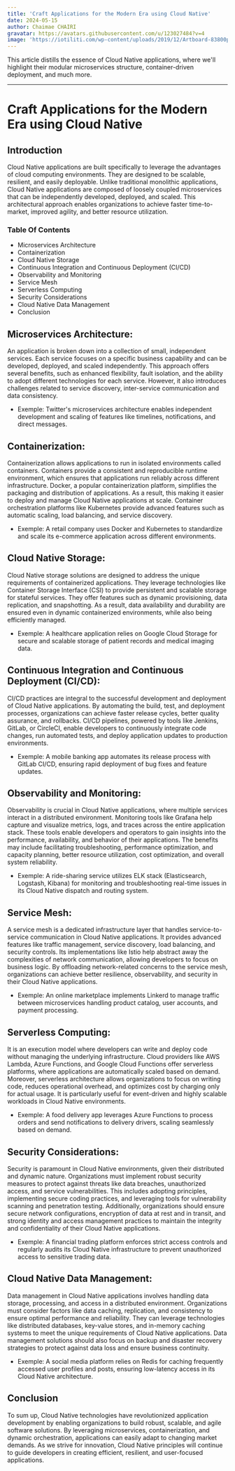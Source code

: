 ```yaml
---
title: 'Craft Applications for the Modern Era using Cloud Native'
date: 2024-05-15
author: Chaimae CHAIRI
gravatar: https://avatars.githubusercontent.com/u/123027484?v=4
image: 'https://iotiliti.com/wp-content/uploads/2019/12/Artboard-83800px.jpg'
---
```


This article distills the essence of Cloud Native applications, where we'll highlight their modular microservices structure, container-driven deployment, and much more.

---

# Craft Applications for the Modern Era using Cloud Native

## Introduction

Cloud Native applications are built specifically to leverage the advantages of cloud computing environments. They are designed to be scalable, resilient, and easily deployable. Unlike traditional monolithic applications, Cloud Native applications are composed of loosely coupled microservices that can be independently developed, deployed, and scaled. This architectural approach enables organizations to achieve faster time-to-market, improved agility, and better resource utilization.

### Table Of Contents

- Microservices Architecture
- Containerization
- Cloud Native Storage
- Continuous Integration and Continuous Deployment (CI/CD)
- Observability and Monitoring
- Service Mesh
- Serverless Computing
- Security Considerations
- Cloud Native Data Management
- Conclusion

## Microservices Architecture:

An application is broken down into a collection of small, independent services. Each service focuses on a specific business capability and can be developed, deployed, and scaled independently. This approach offers several benefits, such as enhanced flexibility, fault isolation, and the ability to adopt different technologies for each service. However, it also introduces challenges related to service discovery, inter-service communication and data consistency.

- Exemple: 
  Twitter's microservices architecture enables independent development and scaling of features like timelines, notifications, and direct messages.

## Containerization:

Containerization allows applications to run in isolated environments called containers. Containers provide a consistent and reproducible runtime environment, which ensures that applications run reliably across different infrastructure. Docker, a popular containerization platform, simplifies the packaging and distribution of applications. As a result, this making it easier to deploy and manage Cloud Native applications at scale. Container orchestration platforms like Kubernetes provide advanced features such as automatic scaling, load balancing, and service discovery.

- Exemple:
 A retail company uses Docker and Kubernetes to standardize and scale its e-commerce application across different environments.

## Cloud Native Storage:

Cloud Native storage solutions are designed to address the unique requirements of containerized applications. They leverage technologies like Container Storage Interface (CSI) to provide persistent and scalable storage for stateful services. They offer features such as dynamic provisioning, data replication, and snapshotting. As a result, data availability and durability are ensured even in dynamic containerized environments, while also being efficiently managed.

- Exemple:
  A healthcare application relies on Google Cloud Storage for secure and scalable storage of patient records and medical imaging data.

## Continuous Integration and Continuous Deployment (CI/CD):

CI/CD practices are integral to the successful development and deployment of Cloud Native applications. By automating the build, test, and deployment processes, organizations can achieve faster release cycles, better quality assurance, and rollbacks. CI/CD pipelines, powered by tools like Jenkins, GitLab, or CircleCI, enable developers to continuously integrate code changes, run automated tests, and deploy application updates to production environments. 

- Exemple:
  A mobile banking app automates its release process with GitLab CI/CD, ensuring rapid deployment of bug fixes and feature updates.

## Observability and Monitoring:
Observability is crucial in Cloud Native applications, where multiple services interact in a distributed environment. Monitoring tools like Grafana help capture and visualize metrics, logs, and traces across the entire application stack. These tools enable developers and operators to gain insights into the performance, availability, and behavior of their applications. The benefits may include facilitating troubleshooting, performance optimization, and capacity planning, better resource utilization, cost optimization, and overall system reliability.

- Exemple:
  A ride-sharing service utilizes ELK stack (Elasticsearch, Logstash, Kibana) for monitoring and troubleshooting real-time issues in its Cloud Native dispatch and routing system.

## Service Mesh:

A service mesh is a dedicated infrastructure layer that handles service-to-service communication in Cloud Native applications. It provides advanced features like traffic management, service discovery, load balancing, and security controls. Its implementations like Istio help abstract away the complexities of network communication, allowing developers to focus on business logic. By offloading network-related concerns to the service mesh, organizations can achieve better resilience, observability, and security in their Cloud Native applications.

- Exemple:
  An online marketplace implements Linkerd to manage traffic between microservices handling product catalog, user accounts, and payment processing.

## Serverless Computing:

It is an execution model where developers can write and deploy code without managing the underlying infrastructure. Cloud providers like AWS Lambda, Azure Functions, and Google Cloud Functions offer serverless platforms, where applications are automatically scaled based on demand. Moreover, serverless architecture allows organizations to focus on writing code, reduces operational overhead, and optimizes cost by charging only for actual usage. It is particularly useful for event-driven and highly scalable workloads in Cloud Native environments.

- Exemple:
  A food delivery app leverages Azure Functions to process orders and send notifications to delivery drivers, scaling seamlessly based on demand.

## Security Considerations:

Security is paramount in Cloud Native environments, given their distributed and dynamic nature. Organizations must implement robust security measures to protect against threats like data breaches, unauthorized access, and service vulnerabilities. This includes adopting principles, implementing secure coding practices, and leveraging tools for vulnerability scanning and penetration testing. Additionally, organizations should ensure secure network configurations, encryption of data at rest and in transit, and strong identity and access management practices to maintain the integrity and confidentiality of their Cloud Native applications.

- Exemple:
  A financial trading platform enforces strict access controls and regularly audits its Cloud Native infrastructure to prevent unauthorized access to sensitive trading data.

## Cloud Native Data Management: 

Data management in Cloud Native applications involves handling data storage, processing, and access in a distributed environment. Organizations must consider factors like data caching, replication, and consistency to ensure optimal performance and reliability. They can leverage technologies like distributed databases, key-value stores, and in-memory caching systems to meet the unique requirements of Cloud Native applications. Data management solutions should also focus on backup and disaster recovery strategies to protect against data loss and ensure business continuity.

- Exemple:
  A social media platform relies on Redis for caching frequently accessed user profiles and posts, ensuring low-latency access in its Cloud Native architecture.

## Conclusion

To sum up, Cloud Native technologies have revolutionized application development by enabling organizations to build robust, scalable, and agile software solutions. By leveraging microservices, containerization, and dynamic orchestration, applications can easily adapt to changing market demands. As we strive for innovation, Cloud Native principles will continue to guide developers in creating efficient, resilient, and user-focused applications.